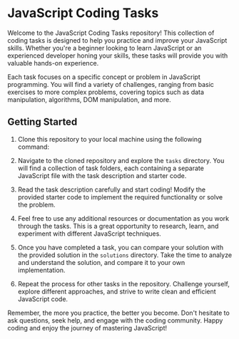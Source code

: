 # JavaScript Coding Tasks

Welcome to the JavaScript Coding Tasks repository! This collection of coding tasks is designed to help you practice and improve your JavaScript skills. Whether you're a beginner looking to learn JavaScript or an experienced developer honing your skills, these tasks will provide you with valuable hands-on experience.

Each task focuses on a specific concept or problem in JavaScript programming. You will find a variety of challenges, ranging from basic exercises to more complex problems, covering topics such as data manipulation, algorithms, DOM manipulation, and more.

## Getting Started

1. Clone this repository to your local machine using the following command:

2. Navigate to the cloned repository and explore the `tasks` directory. You will find a collection of task folders, each containing a separate JavaScript file with the task description and starter code.

3. Read the task description carefully and start coding! Modify the provided starter code to implement the required functionality or solve the problem.

4. Feel free to use any additional resources or documentation as you work through the tasks. This is a great opportunity to research, learn, and experiment with different JavaScript techniques.

5. Once you have completed a task, you can compare your solution with the provided solution in the `solutions` directory. Take the time to analyze and understand the solution, and compare it to your own implementation.

6. Repeat the process for other tasks in the repository. Challenge yourself, explore different approaches, and strive to write clean and efficient JavaScript code.

Remember, the more you practice, the better you become. Don't hesitate to ask questions, seek help, and engage with the coding community. Happy coding and enjoy the journey of mastering JavaScript!
